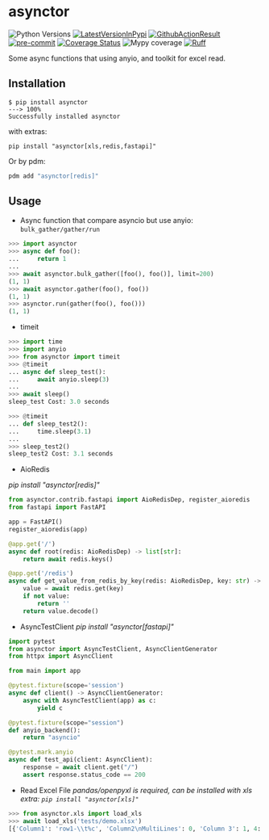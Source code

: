# asynctor
![Python Versions](https://img.shields.io/pypi/pyversions/asynctor)
[![LatestVersionInPypi](https://img.shields.io/pypi/v/asynctor.svg?style=flat)](https://pypi.python.org/pypi/asynctor)
[![GithubActionResult](https://github.com/waketzheng/asynctor/workflows/ci/badge.svg)](https://github.com/waketzheng/asynctor/actions?query=workflow:ci)
[![pre-commit](https://img.shields.io/badge/pre--commit-enabled-brightgreen?logo=pre-commit)](https://github.com/pre-commit/pre-commit)
[![Coverage Status](https://coveralls.io/repos/github/waketzheng/asynctor/badge.svg?branch=main)](https://coveralls.io/github/waketzheng/asynctor?branch=main)
![Mypy coverage](https://img.shields.io/badge/mypy-100%25-green.svg)
[![Ruff](https://img.shields.io/endpoint?url=https://raw.githubusercontent.com/astral-sh/ruff/main/assets/badge/v2.json)](https://github.com/astral-sh/ruff)

Some async functions that using anyio, and toolkit for excel read.

## Installation

<div class="termy">

```console
$ pip install asynctor
---> 100%
Successfully installed asynctor
```
with extras:
```console
pip install "asynctor[xls,redis,fastapi]"
```
Or by pdm:
```bash
pdm add "asynctor[redis]"
```

</div>

## Usage

- Async function that compare asyncio but use anyio: `bulk_gather/gather/run`
```py
>>> import asynctor
>>> async def foo():
...     return 1
...
>>> await asynctor.bulk_gather([foo(), foo()], limit=200)
(1, 1)
>>> await asynctor.gather(foo(), foo())
(1, 1)
>>> asynctor.run(gather(foo(), foo()))
(1, 1)
```
- timeit
```py
>>> import time
>>> import anyio
>>> from asynctor import timeit
>>> @timeit
... async def sleep_test():
...     await anyio.sleep(3)
...
>>> await sleep()
sleep_test Cost: 3.0 seconds

>>> @timeit
... def sleep_test2():
...     time.sleep(3.1)
...
>>> sleep_test2()
sleep_test2 Cost: 3.1 seconds
```
- AioRedis

*pip install "asynctor[redis]"*
```py
from asynctor.contrib.fastapi import AioRedisDep, register_aioredis
from fastapi import FastAPI

app = FastAPI()
register_aioredis(app)

@app.get('/')
async def root(redis: AioRedisDep) -> list[str]:
    return await redis.keys()

@app.get('/redis')
async def get_value_from_redis_by_key(redis: AioRedisDep, key: str) -> str:
    value = await redis.get(key)
    if not value:
        return ''
    return value.decode()
```
- AsyncTestClient
*pip install "asynctor[fastapi]"*
```py
import pytest
from asynctor import AsyncTestClient, AsyncClientGenerator
from httpx import AsyncClient

from main import app

@pytest.fixture(scope='session')
async def client() -> AsyncClientGenerator:
    async with AsyncTestClient(app) as c:
        yield c

@pytest.fixture(scope="session")
def anyio_backend():
    return "asyncio"

@pytest.mark.anyio
async def test_api(client: AsyncClient):
    response = await client.get("/")
    assert response.status_code == 200
```

- Read Excel File
*pandas/openpyxl is required, can be installed with xls extra: `pip install "asynctor[xls]"`*
```py
>>> from asynctor.xls import load_xls
>>> await load_xls('tests/demo.xlsx')
[{'Column1': 'row1-\\t%c', 'Column2\nMultiLines': 0, 'Column 3': 1, 4: ''}, {'Column1': 'r2c1\n00', 'Column2\nMultiLines': 'r2 c2', 'Column 3': 2, 4: ''}]
```
